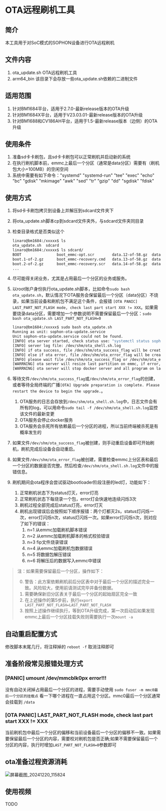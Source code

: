 # OTA远程刷机工具

## 简介

本工具用于对SoC模式的SOPHON设备进行OTA远程刷机

## 文件内容

1. ota_update.sh OTA远程刷机工具
2. arm64_bin 该目录下会存放一些ota_update.sh依赖的二进制文件

## 适用范围

1. 针对BM1684平台，适用于2.7.0-最新release版本的OTA升级
2. 针对BM1684X平台，适用于V23.03.01-最新release版本的OTA升级
3. 针对BM1688和CV186AH平台，适用于1.5-最新release版本（边侧）的OTA升级

## 使用条件

1. 准备sd卡卡刷包，且sd卡卡刷包可以正常刷机并启动新的系统
2. 在执行刷机脚本前，emmc上最后一个分区（通常是data分区）需要有（刷机包大小+100MB）的空闲空间
3. 系统中需要有如下命令："systemd" "systemd-run" "tee" "exec" "echo" "bc" "gdisk" "mkimage" "awk" "sed" "tr" "gzip" "dd" "sgdisk" "fdisk"

## 使用方式

1. 将sd卡卡刷包拷贝到设备上并解压到sdcard文件夹下
2. 将ota_update.sh脚本cp到sdcard文件夹外，与sdcard文件夹同目录
3. 检查目录格式是否类似这个

    ```bash
    linaro@bm1684:/xxxxx$ ls
    ota_update.sh  sdcard
    linaro@bm1684:/xxxxx$ ls sdcard/
    BOOT                boot_emmc-opt.scr        data.12-of-58.gz  data.25-of-58.gz  data.38-of-58.gz  data.50-of-58.gz  gpt.gz              rootfs.12-of-32.gz  rootfs.25-of-32.gz  rootfs.9-of-32.gz
    boot.1-of-2.gz      boot_emmc-recovery.cmd   data.13-of-58.gz  data.26-of-58.gz  data.39-of-58.gz  data.51-of-58.gz  md5.txt             rootfs.13-of-32.gz  rootfs.26-of-32.gz  rootfs_rw.1-of-2.gz
    boot.2-of-2.gz      boot_emmc-recovery.scr   data.14-of-58.gz  data.27-of-58.gz  data.4-of-58.gz   data.52-of-58.gz  misc.1-of-1.gz      rootfs.14-of-32.gz  rootfs.27-of-32.gz  rootfs_rw.2-of-2.gz
    ...
    ```
4. 尽可能得关闭业务，尤其是占用最后一个分区的业务或服务。
5. 以root账户身份执行ota_update.sh脚本，比如命令`sudo bash ota_update.sh`，默认情况下OTA服务会保留最后一个分区（data分区）不烧录，如果当前设备和刷机包不满足这个条件，会报错 `[OTA PANIC] LAST_PART_NOT_FLASH mode, check last part start XXX != XXX`。如果需要烧录data分区，需要增加一个参数说明不需要保留最后一个分区：`sudo bash ota_update.sh LAST_PART_NOT_FLASH=0`

    ```bash
    linaro@bm1684:/xxxxx$ sudo bash ota_update.sh 
    Running as unit: sophon-ota-update.service
    Unit sophon-ota-update.service could not be found.
    [INFO] ota server started, check status use: "systemctl status sophon-ota-update.service --no-page -l"
    [INFO] server log file: /dev/shm/ota_shell.sh.log
    [INFO] if ota success, file /dev/shm/ota_success_flag will be created
    [INFO] else if ota error, file /dev/shm/ota_error_flag will be created
    [INFO] please wait file /dev/shm/ota_success_flag or /dev/shm/ota_error_flag
    [WARRNING] ota server will resize last partition on emmc, if error, please check emmc partitions
    [WARRNING] ota server will stop docker server and all program on last partition
    ```
6. 等待文件`/dev/shm/ota_success_flag`或`/dev/shm/ota_error_flag`的创建，或者等待全局终端的广播`[OTA] Upgrade preparation is complete. Please restart the device to begin the upgrade.`。

    1. OTA服务的日志会存放到`/dev/shm/ota_shell.sh.log`中，日志文件会有所有的log，可以用命令`sudo tail -f /dev/shm/ota_shell.sh.log`监控该文件的最新变更
    2. OTA服务会停止docker服务
    3. OTA服务会杀死所有依赖最后一个分区的进程，所以当前终端被杀死是有概率发生的

7. 如果文件`/dev/shm/ota_success_flag`被创建，则手动重启设备即可开始刷机，刷机完成后设备会自动重启。
8. 如果文件`/dev/shm/ota_error_flag`被创建，需要检查emmc上分区表和最后一个分区的数据是否完整。然后检查`/dev/shm/ota_shell.sh.log`文件中的报错信息。
9. 刷机期间会ota程序会尝试驱动bootloader阶段注册的led灯，功能如下：

    1. 正常刷机状态下为status灯灭，error灯亮
    2. 正常刷机状态下每烧录一个包，error灯会快速地连续闪烁3次
    3. 刷机过程全部完成后status灯亮，error灯灭
    4. 刷机出现错误后会按照如下顺序报错：两个灯都灭2s，status灯闪烁一次，error灯闪烁n次，status灯闪烁一次。如果error灯闪烁n次，则对应了如下的错误：
        1. n=1 从emmc加载刷机脚本错误
        2. n=2 从emmc加载刷机脚本的格式校验错误
        3. n=3 fip文件烧录错误
        4. n=4 从emmc加载刷机包数据错误
        5. n=5 将数据包解压错误
        6. n=6 将解压后的数据写入emmc中错误

> 注：如果需要保留最后一个分区，操作如下：
>
> 0. 警告：此方案依赖刷机前后分区表中对于最后一个分区的描述完全一致。风险较大，使用前请测试完毕并备份数据。
> 1. 需要确保新旧分区表关于最后一个分区的起始扇区完全一致
> 2. 在上述操作的第5步前，执行`export LAST_PART_NOT_FLASH=LAST_PART_NOT_FLASH`
> 3. 按照上述操作继续执行，等到OTA升级完成，第一次启动后如果发现emmc上最后一个分区挂载失败则需要执行一次`mount -a`

## 自动重启配置方式

修改脚本末尾几行，将注释掉的 `reboot -f` 取消注释即可

## 准备阶段常见报错处理方式

### \[PANIC\] umount /dev/mmcblk0px error!!!

没有自动关闭掉占用最后一个分区的进程，需要手动使用 `sudo fuser -m mmc0最后一个分区的挂载点` 看一下哪个进程在一直占用这个分区。mmc0最后一个分区通常会挂载到 `/data`

### \[OTA PANIC\] LAST_PART_NOT_FLASH mode, check last part start XXX != XXX

当前刷机包中最后一个分区的偏移和当前设备最后一个分区的偏移不一致。如果需要保留最后一个分区的内容，需要校对刷机包是否正确;如果不需要保留最后一个分区的内容，执行时增加`LAST_PART_NOT_FLASH=0`参数即可

## ota准备过程资源消耗

![屏幕截图_20241220_115824](https://github.com/user-attachments/assets/79346334-6e4a-4104-806f-26eee6b5b89e)

## 使用视频

TODO
